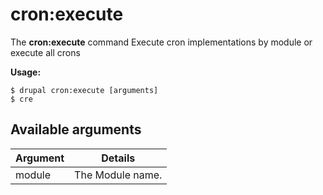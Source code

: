 # cron:execute
The **cron:execute** command Execute cron implementations by module or execute all crons

**Usage:**
```
$ drupal cron:execute [arguments] 
$ cre  
```

## Available arguments
Argument | Details
---------|-------------
module | The Module name.
